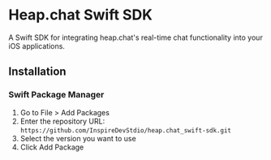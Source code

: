 # Heap.chat Swift SDK

A Swift SDK for integrating heap.chat's real-time chat functionality into your iOS applications.

## Installation

### Swift Package Manager

1. Go to File > Add Packages
2. Enter the repository URL: `https://github.com/InspireDevStdio/heap.chat_swift-sdk.git`
3. Select the version you want to use
4. Click Add Package

